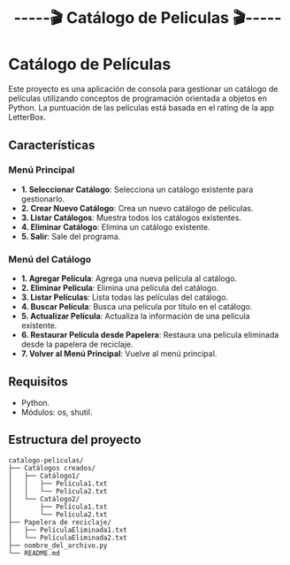 <h1 align="center"> -----🎬 Catálogo de Peliculas 🎬----- </h1>

# Catálogo de Películas

Este proyecto es una aplicación de consola para gestionar un catálogo de películas utilizando conceptos de programación orientada a objetos en Python.
La puntuación de las películas está basada en el rating de la app LetterBox.

## Características

### Menú Principal

- **1. Seleccionar Catálogo**: Selecciona un catálogo existente para gestionarlo.
- **2. Crear Nuevo Catálogo**: Crea un nuevo catálogo de películas.
- **3. Listar Catálogos**: Muestra todos los catálogos existentes.
- **4. Eliminar Catálogo**: Elimina un catálogo existente.
- **5. Salir**: Sale del programa.

### Menú del Catálogo

- **1. Agregar Película**: Agrega una nueva película al catálogo.
- **2. Eliminar Película**: Elimina una película del catálogo.
- **3. Listar Películas**: Lista todas las películas del catálogo.
- **4. Buscar Película**: Busca una película por título en el catálogo.
- **5. Actualizar Película**: Actualiza la información de una película existente.
- **6. Restaurar Película desde Papelera**: Restaura una película eliminada desde la papelera de reciclaje.
- **7. Volver al Menú Principal**: Vuelve al menú principal.

## Requisitos

- Python.
- Módulos: os, shutil.

## Estructura del proyecto

```plaintext
catalogo-peliculas/
├── Catálogos creados/
│   ├── Catálogo1/
│   │   ├── Película1.txt
│   │   └── Película2.txt
│   └── Catálogo2/
│       ├── Película1.txt
│       └── Película2.txt
├── Papelera de reciclaje/
│   ├── PelículaEliminada1.txt
│   └── PelículaEliminada2.txt
├── nombre_del_archivo.py
└── README.md

